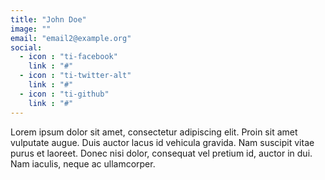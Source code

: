 ```yaml
---
title: "John Doe"
image: ""
email: "email2@example.org"
social:
  - icon : "ti-facebook" 
    link : "#"
  - icon : "ti-twitter-alt" 
    link : "#"
  - icon : "ti-github" 
    link : "#"
---
```


Lorem ipsum dolor sit amet, consectetur adipiscing elit. Proin sit amet vulputate augue. Duis auctor lacus id vehicula gravida. Nam suscipit vitae purus et laoreet.
Donec nisi dolor, consequat vel pretium id, auctor in dui. Nam iaculis, neque ac ullamcorper.